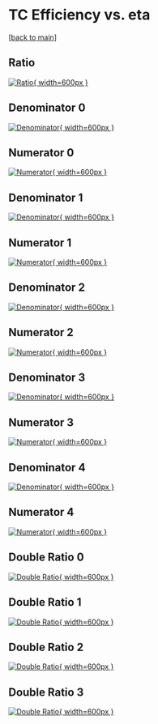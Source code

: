# TC Efficiency vs. eta

[[back to main](./)]



## Ratio

[![Ratio](../mtv/var/TC_vtr_13_1_eff_eta.png){ width=600px }](../mtv/var/TC_vtr_13_1_eff_eta.pdf)

## Denominator 0

[![Denominator](../mtv/den/TC_vtr_13_1_eff_eta_den0.png){ width=600px }](../mtv/den/TC_vtr_13_1_eff_eta_den0.pdf)

## Numerator 0

[![Numerator](../mtv/num/TC_vtr_13_1_eff_eta_num0.png){ width=600px }](../mtv/num/TC_vtr_13_1_eff_eta_num0.pdf)

## Denominator 1

[![Denominator](../mtv/den/TC_vtr_13_1_eff_eta_den1.png){ width=600px }](../mtv/den/TC_vtr_13_1_eff_eta_den1.pdf)

## Numerator 1

[![Numerator](../mtv/num/TC_vtr_13_1_eff_eta_num1.png){ width=600px }](../mtv/num/TC_vtr_13_1_eff_eta_num1.pdf)

## Denominator 2

[![Denominator](../mtv/den/TC_vtr_13_1_eff_eta_den2.png){ width=600px }](../mtv/den/TC_vtr_13_1_eff_eta_den2.pdf)

## Numerator 2

[![Numerator](../mtv/num/TC_vtr_13_1_eff_eta_num2.png){ width=600px }](../mtv/num/TC_vtr_13_1_eff_eta_num2.pdf)

## Denominator 3

[![Denominator](../mtv/den/TC_vtr_13_1_eff_eta_den3.png){ width=600px }](../mtv/den/TC_vtr_13_1_eff_eta_den3.pdf)

## Numerator 3

[![Numerator](../mtv/num/TC_vtr_13_1_eff_eta_num3.png){ width=600px }](../mtv/num/TC_vtr_13_1_eff_eta_num3.pdf)

## Denominator 4

[![Denominator](../mtv/den/TC_vtr_13_1_eff_eta_den4.png){ width=600px }](../mtv/den/TC_vtr_13_1_eff_eta_den4.pdf)

## Numerator 4

[![Numerator](../mtv/num/TC_vtr_13_1_eff_eta_num4.png){ width=600px }](../mtv/num/TC_vtr_13_1_eff_eta_num4.pdf)

## Double Ratio 0

[![Double Ratio](../mtv/ratio/TC_vtr_13_1_eff_eta_ratio0.png){ width=600px }](../mtv/ratio/TC_vtr_13_1_eff_eta_ratio0.pdf)

## Double Ratio 1

[![Double Ratio](../mtv/ratio/TC_vtr_13_1_eff_eta_ratio1.png){ width=600px }](../mtv/ratio/TC_vtr_13_1_eff_eta_ratio1.pdf)

## Double Ratio 2

[![Double Ratio](../mtv/ratio/TC_vtr_13_1_eff_eta_ratio2.png){ width=600px }](../mtv/ratio/TC_vtr_13_1_eff_eta_ratio2.pdf)

## Double Ratio 3

[![Double Ratio](../mtv/ratio/TC_vtr_13_1_eff_eta_ratio3.png){ width=600px }](../mtv/ratio/TC_vtr_13_1_eff_eta_ratio3.pdf)

